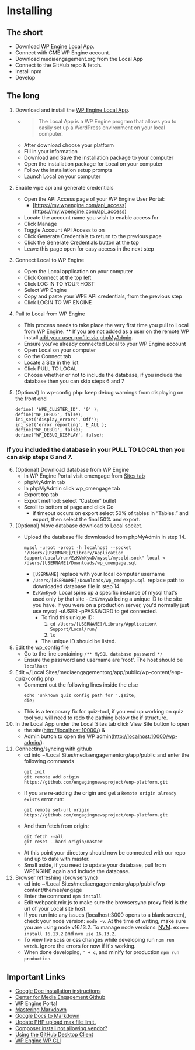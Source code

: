 

# Installing

## The short
- Download [WP Engine Local App](http://localwp.com/).
- Connect with CME WP Engine account.
- Download mediaengagement.org from the Local App
- Connect to the GitHub repo & fetch.
- Install npm
- Develop

## The long

1. Download and install the [WP Engine Local App](http://localwp.com/).
    *   > The Local App is a WP Engine program that allows you to easily set up a WordPress environment on your local computer. 
    *   After download choose your platform
    *   Fill in your information
    *   Download and Save the installation package to your computer
    *   Open the installation package for Local on your computer
    *   Follow the installation setup prompts
    *   Launch Local on your computer
2. Enable wpe api and generate credentials
    *   Open the API Access page of your WP Engine User Portal:
        *   [https://my.wpengine.com/api_access](https://my.wpengine.com/api_access)
    *   Locate the account name you wish to enable access for
    *   Click Manage
    *   Toggle Account API Access to on
    *   Click Generate Credentials to return to the previous page
    *   Click the Generate Credentials button at the top
    *   Leave this page open for easy access in the next step
3. Connect Local to WP Engine
    *   Open the Local application on your computer
    *   Click Connect at the top left
    *   Click LOG IN TO YOUR HOST
    *   Select WP Engine
    *   Copy and paste your WPE API credentials, from the previous step
    *   Click LOGIN TO WP ENGINE
4. Pull to Local from WP Engine
    *   This process needs to take place the very first time you pull to Local from WP Engine. ** If you are not added as a user on the remote WP install [add your user profile via phpMyAdmin](https://wpengine.com/support/add-admin-user-phpmyadmin/).
    *   Ensure you’ve already connected Local to your WP Engine account
    *   Open Local on your computer
    *   Go the Connect tab
    *   Locate a Site in the list
    *   Click PULL TO LOCAL
    *   Choose whether or not to include the database, if you include the database then you can skip steps 6 and 7
5. (Optional) In wp-config.php: keep debug warnings from displaying on the front end

    ```
    define( 'WPE_CLUSTER_ID', '0' );
    define('WP_DEBUG', false);
    ini_set('display_errors','Off');
    ini_set('error_reporting', E_ALL );
    define('WP_DEBUG', false);
    define('WP_DEBUG_DISPLAY', false);
    ```
    
    
### If you included the database in your PULL TO LOCAL then you can skip steps 6 and 7.
6. (Optional) Download database from WP Engine
    *   In WP Engine Portal visit cmengage from [Sites tab](https://my.wpengine.com/sites)
    *   phpMyAdmin tab
    *   In phpMyAdmin click wp_cmengage tab
    *   Export top tab
    *   Export method: select “Custom” bullet
    *   Scroll to bottom of page and click Go
        *   if timeout occurs on export select 50% of tables in “Tables:” and export, then select the final 50% and export.
7. (Optional) Move database download to Local socket. 
    *   Upload the database file downloaded from phpMyAdmin in step 14.

        ```
        mysql -uroot -proot -h localhost --socket "/Users/[USERNAME]/Library/Application Support/Local/run/EzKVmKywD/mysql/mysqld.sock" local < /Users/[USERNAME]/Downloads/wp_cmengage.sql
        ```

        *   `[USERNAME]` replace with your local computer username
        *   `/Users/[USERNAME]/Downloads/wp_cmengage.sql `replace path to downloaded database file in step 14.
        *   `EzKVmKywD `Local spins up a specific instance of mysql that's used only by that site - `EzKVmKywD` being a unique ID to the site you have. If you were on a production server, you'd normally just use mysql -uUSER -pPASSWORD to get connected.
            *   To find this unique ID:
                1. `cd /Users/[USERNAME]/Library/Application\ Support/Local/run/`
                2. `ls`
            *   The unique ID should be listed.
8. Edit the wp_config file
    *   Go to the line containing `/** MySQL database password */`
    *   Ensure the password and username are 'root'. The host should be `localhost`
9. Edit ~/Local Sites/mediaengagementorg/app/public/wp-content/enp-quiz-config.php
    *   Comment out the following lines inside the else
        ```
        echo 'unknown quiz config path for '.$site;
        die;
        ```
    *   This is a temporary fix for quiz-tool, if you end up working on quiz tool you will need to redo the pathing below the if structure.
10. In the Local App under the Local Sites tab click View Site button to open 
    *   the site([http://localhost:10000/](http://localhost:10000/wp-admin/)) & 
    *   Admin button to open the WP admin([http://localhost:10000/wp-admin/](http://localhost:10000/wp-admin/)).
11. Connecting/syncing with github
    *   cd into ~/Local Sites/mediaengagementorg/app/public and enter the following commands
        ```
        git init
        git remote add origin https://github.com/engagingnewsproject/enp-platform.git
        ```
    *   If you are re-adding the origin and get a `Remote origin already exists` error run:
        ```
        git remote set-url origin https://github.com/engagingnewsproject/enp-platform.git
        ```
    *   And then fetch from origin:
        ```
        git fetch --all
        git reset --hard origin/master
        ```
    *   At this point your directory should now be connected with our repo and up to date with master.
    *   Small aside, if you need to update your database, pull from WPENGINE again and include the database.
12. Browser refreshing (browsersync)
    *   cd into ~/Local Sites/mediaengagementorg/app/public/wp-content/themes/engage
    *   Enter the command `npm install`
    *   Edit webpack.mix.js to make sure the browsersync proxy field is the url of your Local site host.
    *   If you run into any issues (localhost:3000 opens to a blank screen), check your node version: `node -v`. 
        At the time of writing, make sure you are using node v16.13.2. To manage node versions: [NVM](https://github.com/nvm-sh/nvm/blob/master/README.md). ex `nvm install 16.13.2` and `nvm use 16.13.2`.
    *   To view live scss or css changes while developing run `npm run watch`. Ignore the errors for now if it's working.
    *   When done developing, `^ + c`, and minify for production `npm run production`. 

## Important Links



*   [Google Doc installation instructions](https://docs.google.com/document/d/1-ZhREJ0MZ9hsnN-Hc-6bbpFlXq9b91CSfl2DfJ5IpwI/edit?usp=sharing)
*   [Center for Media Engagement Github](https://github.com/engagingnewsproject)
*   [WP Engine Portal](https://identity.wpengine.com/signin)
*   [Mastering Markdown](https://guides.github.com/features/mastering-markdown/)
*   [Google Docs to Markdown](https://github.com/evbacher/gd2md-html/wiki)
*   [Update PHP upload max file limit.](https://sitenetic.com/techie/mamp-error-phpmyadmin-error-incorrect-format-parameter/)
*   [Composer install not allowing vendor?](https://github.com/laravel/valet/issues/763#issuecomment-482095200)
*   [Using the GitHub Desktop Client](https://idratherbewriting.com/learnapidoc/pubapis_github_desktop_client.html#managing-merge-conflicts)
*   [WP Engine WP CLI](https://wpengine.com/support/troubleshoot-ssh-gateway/)
